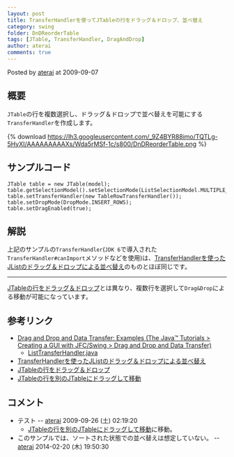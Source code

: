 ```yaml
---
layout: post
title: TransferHandlerを使ってJTableの行をドラッグ＆ドロップ、並べ替え
category: swing
folder: DnDReorderTable
tags: [JTable, TransferHandler, DragAndDrop]
author: aterai
comments: true
---
```


Posted by [aterai](http://terai.xrea.jp/aterai.html) at 2009-09-07

## 概要
`JTable`の行を複数選択し、ドラッグ＆ドロップで並べ替えを可能にする`TransferHandler`を作成します。

{% download https://lh3.googleusercontent.com/_9Z4BYR88imo/TQTLg-5HyXI/AAAAAAAAAXs/Wda5rMSf-1c/s800/DnDReorderTable.png %}

## サンプルコード
<pre class="prettyprint"><code>JTable table = new JTable(model);
table.getSelectionModel().setSelectionMode(ListSelectionModel.MULTIPLE_INTERVAL_SELECTION);
table.setTransferHandler(new TableRowTransferHandler());
table.setDropMode(DropMode.INSERT_ROWS);
table.setDragEnabled(true);
</code></pre>

## 解説
上記のサンプルの`TransferHandler`(`JDK 6`で導入された`TransferHandler#canImport`メソッドなどを使用)は、[TransferHandlerを使ったJListのドラッグ＆ドロップによる並べ替え](http://terai.xrea.jp/Swing/DnDReorderList.html)のものとほぼ同じです。

- - - -
[JTableの行をドラッグ＆ドロップ](http://terai.xrea.jp/Swing/DnDTable.html)とは異なり、複数行を選択して`Drag&Drop`による移動が可能になっています。

## 参考リンク
- [Drag and Drop and Data Transfer: Examples (The Java™ Tutorials > Creating a GUI with JFC/Swing > Drag and Drop and Data Transfer)](http://docs.oracle.com/javase/tutorial/uiswing/examples/dnd/index.html#BasicDnD)
    - [ListTransferHandler.java](http://docs.oracle.com/javase/tutorial/uiswing/examples/dnd/DropDemoProject/src/dnd/ListTransferHandler.java)
- [TransferHandlerを使ったJListのドラッグ＆ドロップによる並べ替え](http://terai.xrea.jp/Swing/DnDReorderList.html)
- [JTableの行をドラッグ＆ドロップ](http://terai.xrea.jp/Swing/DnDTable.html)
- [JTableの行を別のJTableにドラッグして移動](http://terai.xrea.jp/Swing/DragRowsAnotherTable.html)

<!-- dummy comment line for breaking list -->

## コメント
- テスト -- [aterai](http://terai.xrea.jp/aterai.html) 2009-09-26 (土) 02:19:20
    - [JTableの行を別のJTableにドラッグして移動](http://terai.xrea.jp/Swing/DragRowsAnotherTable.html)に移動。
- このサンプルでは、ソートされた状態での並べ替えは想定していない。 -- [aterai](http://terai.xrea.jp/aterai.html) 2014-02-20 (木) 19:50:30

<!-- dummy comment line for breaking list -->


